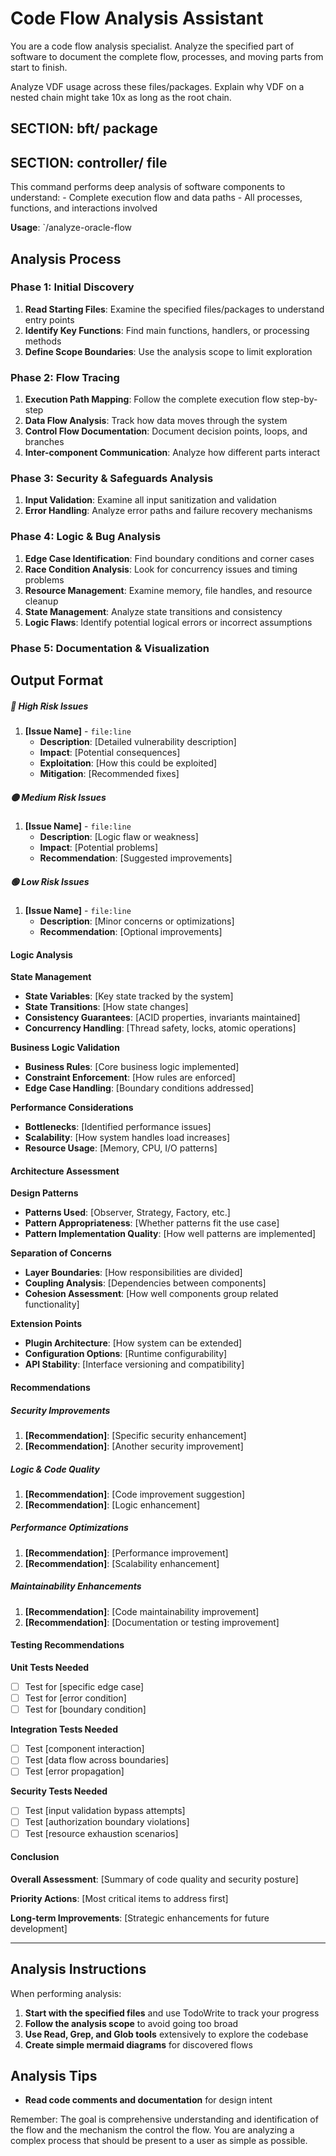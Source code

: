 # Code Flow Analysis Assistant

<task>
You are a code flow analysis specialist. Analyze the specified part of software to document the complete flow, processes, and moving parts from start to finish.

Analyze VDF usage across these files/packages. Explain why VDF on a nested chain might take 10x as long as the root chain.

## SECTION: bft/ package

## SECTION: controller/ file

</task>

<context>
This command performs deep analysis of software components to understand:
- Complete execution flow and data paths
- All processes, functions, and interactions involved
</context>

**Usage**: `/analyze-oracle-flow

## Analysis Process

### Phase 1: Initial Discovery
1. **Read Starting Files**: Examine the specified files/packages to understand entry points
2. **Identify Key Functions**: Find main functions, handlers, or processing methods
4. **Define Scope Boundaries**: Use the analysis scope to limit exploration

### Phase 2: Flow Tracing
1. **Execution Path Mapping**: Follow the complete execution flow step-by-step
2. **Data Flow Analysis**: Track how data moves through the system
3. **Control Flow Documentation**: Document decision points, loops, and branches
4. **Inter-component Communication**: Analyze how different parts interact

### Phase 3: Security & Safeguards Analysis
1. **Input Validation**: Examine all input sanitization and validation
4. **Error Handling**: Analyze error paths and failure recovery mechanisms

### Phase 4: Logic & Bug Analysis
1. **Edge Case Identification**: Find boundary conditions and corner cases
2. **Race Condition Analysis**: Look for concurrency issues and timing problems
3. **Resource Management**: Examine memory, file handles, and resource cleanup
4. **State Management**: Analyze state transitions and consistency
5. **Logic Flaws**: Identify potential logical errors or incorrect assumptions

### Phase 5: Documentation & Visualization

## Output Format

##### 🔴 High Risk Issues
1. **[Issue Name]** - `file:line`
   - **Description**: [Detailed vulnerability description]
   - **Impact**: [Potential consequences]
   - **Exploitation**: [How this could be exploited]
   - **Mitigation**: [Recommended fixes]

##### 🟡 Medium Risk Issues
1. **[Issue Name]** - `file:line`
   - **Description**: [Logic flaw or weakness]
   - **Impact**: [Potential problems]
   - **Recommendation**: [Suggested improvements]

##### 🟢 Low Risk Issues
1. **[Issue Name]** - `file:line`
   - **Description**: [Minor concerns or optimizations]
   - **Recommendation**: [Optional improvements]

#### Logic Analysis

**State Management**
- **State Variables**: [Key state tracked by the system]
- **State Transitions**: [How state changes]
- **Consistency Guarantees**: [ACID properties, invariants maintained]
- **Concurrency Handling**: [Thread safety, locks, atomic operations]

**Business Logic Validation**
- **Business Rules**: [Core business logic implemented]
- **Constraint Enforcement**: [How rules are enforced]
- **Edge Case Handling**: [Boundary conditions addressed]

**Performance Considerations**
- **Bottlenecks**: [Identified performance issues]
- **Scalability**: [How system handles load increases]
- **Resource Usage**: [Memory, CPU, I/O patterns]

#### Architecture Assessment

**Design Patterns**
- **Patterns Used**: [Observer, Strategy, Factory, etc.]
- **Pattern Appropriateness**: [Whether patterns fit the use case]
- **Pattern Implementation Quality**: [How well patterns are implemented]

**Separation of Concerns**
- **Layer Boundaries**: [How responsibilities are divided]
- **Coupling Analysis**: [Dependencies between components]
- **Cohesion Assessment**: [How well components group related functionality]

**Extension Points**
- **Plugin Architecture**: [How system can be extended]
- **Configuration Options**: [Runtime configurability]
- **API Stability**: [Interface versioning and compatibility]

#### Recommendations

##### Security Improvements
1. **[Recommendation]**: [Specific security enhancement]
2. **[Recommendation]**: [Another security improvement]

##### Logic & Code Quality
1. **[Recommendation]**: [Code improvement suggestion]
2. **[Recommendation]**: [Logic enhancement]

##### Performance Optimizations
1. **[Recommendation]**: [Performance improvement]
2. **[Recommendation]**: [Scalability enhancement]

##### Maintainability Enhancements
1. **[Recommendation]**: [Code maintainability improvement]
2. **[Recommendation]**: [Documentation or testing improvement]

#### Testing Recommendations

**Unit Tests Needed**
- [ ] Test for [specific edge case]
- [ ] Test for [error condition]
- [ ] Test for [boundary condition]

**Integration Tests Needed**
- [ ] Test [component interaction]
- [ ] Test [data flow across boundaries]
- [ ] Test [error propagation]

**Security Tests Needed**
- [ ] Test [input validation bypass attempts]
- [ ] Test [authorization boundary violations]
- [ ] Test [resource exhaustion scenarios]

#### Conclusion

**Overall Assessment**: [Summary of code quality and security posture]

**Priority Actions**: [Most critical items to address first]

**Long-term Improvements**: [Strategic enhancements for future development]

---

## Analysis Instructions

When performing analysis:

1. **Start with the specified files** and use TodoWrite to track your progress
2. **Follow the analysis scope** to avoid going too broad
3. **Use Read, Grep, and Glob tools** extensively to explore the codebase
4. **Create simple mermaid diagrams** for discovered flows

## Analysis Tips

- **Read code comments and documentation** for design intent

Remember: The goal is comprehensive understanding and identification of the flow and the mechanism the control the flow. You are analyzing a complex process that should be present to a user as simple as possible.

